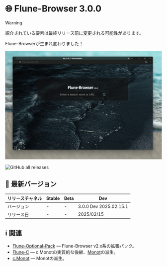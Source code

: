 # 🌐 Flune-Browser 3.0.0

> [!WARNING]
> 紹介されている要素は最終リリース前に変更される可能性があります。

Flune-Browserが生まれ変わりました！

![スクリーンショット](.github/assets/image/screenshot-3.0.0-dev.2025.03.02.1.webp)

![GitHub all releases](https://img.shields.io/github/downloads/mf-3d/flune-browser/total?style=for-the-badge)


<!-- Flune-Browser 2.x系からの互換性があります。 -->
<!-- ## 必須環境
| バージョン        |       OS       |         OSバージョン          |   アーキテクチャ(macOS)    |
|-----------------|-----------------|-----------------------------|-------------------------|
|2.5.0 Beta 1 -   | macOS / Windows |macOS 10.11 - / Windows 10 - | Universal / Intel       |
|2.4.1 -          | macOS / Windows |macOS 10.11 - / Windows 10 - | Arm64 / Intel           |
|- 2.4.0          | macOS / Windows |macOS 10.11 - / Windows 10 - | Intel                   | -->

## 🔖 最新バージョン
|リリースチャネル |Stable|Beta|Dev|
|---------------|---|---|---|
|   バージョン   |-|-|3.0.0 Dev 2025.02.15.1|
|   リリース日   |-|-|2025/02/15|

## ℹ️ 関連
- [Flune-Optional-Pack](https://github.com/Mf-3d/Flune-Optional-Pack) — Flune-Browser v2.x系の拡張パック。
- [Flune-C](https://github.com/Mf-3d/Flune-C) — c.Monotの実質的な後継、[Monot](https://github.com/mncrp/monot)の派生。
- [c.Monot](https://github.com/Mf-3d/c.monot) — Monotの派生。
<!-- - [Runa-Browser](https://github.com/Mf-3d/Runa-Browser) — Flune-Browserの前身。
- [Lunowse](https://github.com/Mf-3d/lunowse) — Runa-Browserの後継。 -->
